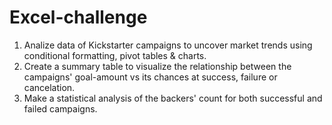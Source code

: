 # Excel-challenge

1. Analize data of Kickstarter campaigns to uncover market trends using conditional formatting, pivot tables & charts.
2. Create a summary table to visualize the relationship between the campaigns' goal-amount vs its chances at success, failure or cancelation.
3. Make a statistical analysis of the backers' count for both successful and failed campaigns.
